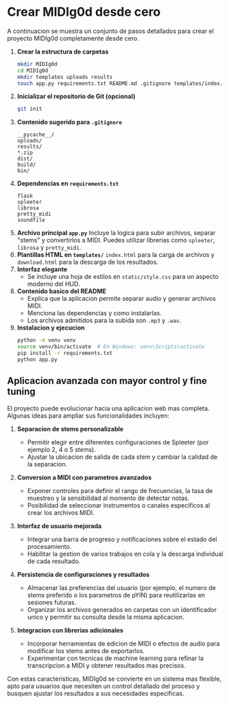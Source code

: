 # Crear MIDIg0d desde cero

A continuacion se muestra un conjunto de pasos detallados para crear el proyecto MIDIg0d completamente desde cero.

1. **Crear la estructura de carpetas**
   ```bash
   mkdir MIDIg0d
   cd MIDIg0d
   mkdir templates uploads results
   touch app.py requirements.txt README.md .gitignore templates/index.html templates/download.html
   ```
2. **Inicializar el repositorio de Git (opcional)**
   ```bash
   git init
   ```
3. **Contenido sugerido para `.gitignore`**
   ```
   __pycache__/
   uploads/
   results/
   *.zip
   dist/
   build/
   bin/
   ```
4. **Dependencias en `requirements.txt`**
   ```
   flask
   spleeter
   librosa
   pretty_midi
   soundfile
   ```
5. **Archivo principal `app.py`**
   Incluye la logica para subir archivos, separar "stems" y convertirlos a MIDI. Puedes utilizar librerias como `spleeter`, `librosa` y `pretty_midi`.
6. **Plantillas HTML en `templates/`**
   `index.html` para la carga de archivos y `download.html` para la descarga de los resultados.
7. **Interfaz elegante**
   - Se incluye una hoja de estilos en `static/style.css` para un aspecto moderno del HUD.
8. **Contenido basico del README**
   - Explica que la aplicacion permite separar audio y generar archivos MIDI.
   - Menciona las dependencias y como instalarlas.
   - Los archivos admitidos para la subida son `.mp3` y `.wav`.
9. **Instalacion y ejecucion**
   ```bash
   python -m venv venv
   source venv/bin/activate  # En Windows: venv\Scripts\activate
   pip install -r requirements.txt
   python app.py
   ```

## Aplicacion avanzada con mayor control y fine tuning

El proyecto puede evolucionar hacia una aplicacion web mas completa. Algunas ideas para ampliar sus funcionalidades incluyen:

1. **Separacion de stems personalizable**
   - Permitir elegir entre diferentes configuraciones de Spleeter (por ejemplo 2, 4 o 5 stems).
   - Ajustar la ubicacion de salida de cada stem y cambiar la calidad de la separacion.

2. **Conversion a MIDI con parametros avanzados**
   - Exponer controles para definir el rango de frecuencias, la tasa de muestreo y la sensibilidad al momento de detectar notas.
   - Posibilidad de seleccionar instrumentos o canales especificos al crear los archivos MIDI.

3. **Interfaz de usuario mejorada**
   - Integrar una barra de progreso y notificaciones sobre el estado del procesamiento.
   - Habilitar la gestion de varios trabajos en cola y la descarga individual de cada resultado.

4. **Persistencia de configuraciones y resultados**
   - Almacenar las preferencias del usuario (por ejemplo, el numero de stems preferido o los parametros de pYIN) para reutilizarlas en sesiones futuras.
   - Organizar los archivos generados en carpetas con un identificador unico y permitir su consulta desde la misma aplicacion.

5. **Integracion con librerias adicionales**
   - Incorporar herramientas de edicion de MIDI o efectos de audio para modificar los stems antes de exportarlos.
   - Experimentar con tecnicas de machine learning para refinar la transcripcion a MIDI y obtener resultados mas precisos.

Con estas caracteristicas, MIDIg0d se convierte en un sistema mas flexible, apto para usuarios que necesiten un control detallado del proceso y busquen ajustar los resultados a sus necesidades especificas.
